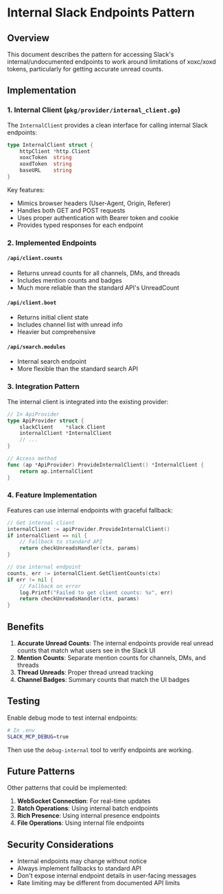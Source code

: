# Internal Slack Endpoints Pattern

## Overview

This document describes the pattern for accessing Slack's internal/undocumented endpoints to work around limitations of xoxc/xoxd tokens, particularly for getting accurate unread counts.

## Implementation

### 1. Internal Client (`pkg/provider/internal_client.go`)

The `InternalClient` provides a clean interface for calling internal Slack endpoints:

```go
type InternalClient struct {
    httpClient *http.Client
    xoxcToken  string
    xoxdToken  string
    baseURL    string
}
```

Key features:
- Mimics browser headers (User-Agent, Origin, Referer)
- Handles both GET and POST requests
- Uses proper authentication with Bearer token and cookie
- Provides typed responses for each endpoint

### 2. Implemented Endpoints

#### `/api/client.counts`
- Returns unread counts for all channels, DMs, and threads
- Includes mention counts and badges
- Much more reliable than the standard API's UnreadCount

#### `/api/client.boot`
- Returns initial client state
- Includes channel list with unread info
- Heavier but comprehensive

#### `/api/search.modules`
- Internal search endpoint
- More flexible than the standard search API

### 3. Integration Pattern

The internal client is integrated into the existing provider:

```go
// In ApiProvider
type ApiProvider struct {
    slackClient    *slack.Client
    internalClient *InternalClient
    // ...
}

// Access method
func (ap *ApiProvider) ProvideInternalClient() *InternalClient {
    return ap.internalClient
}
```

### 4. Feature Implementation

Features can use internal endpoints with graceful fallback:

```go
// Get internal client
internalClient := apiProvider.ProvideInternalClient()
if internalClient == nil {
    // Fallback to standard API
    return checkUnreadsHandler(ctx, params)
}

// Use internal endpoint
counts, err := internalClient.GetClientCounts(ctx)
if err != nil {
    // Fallback on error
    log.Printf("Failed to get client counts: %v", err)
    return checkUnreadsHandler(ctx, params)
}
```

## Benefits

1. **Accurate Unread Counts**: The internal endpoints provide real unread counts that match what users see in the Slack UI
2. **Mention Counts**: Separate mention counts for channels, DMs, and threads
3. **Thread Unreads**: Proper thread unread tracking
4. **Channel Badges**: Summary counts that match the UI badges

## Testing

Enable debug mode to test internal endpoints:

```bash
# In .env
SLACK_MCP_DEBUG=true
```

Then use the `debug-internal` tool to verify endpoints are working.

## Future Patterns

Other patterns that could be implemented:

1. **WebSocket Connection**: For real-time updates
2. **Batch Operations**: Using internal batch endpoints
3. **Rich Presence**: Using internal presence endpoints
4. **File Operations**: Using internal file endpoints

## Security Considerations

- Internal endpoints may change without notice
- Always implement fallbacks to standard API
- Don't expose internal endpoint details in user-facing messages
- Rate limiting may be different from documented API limits